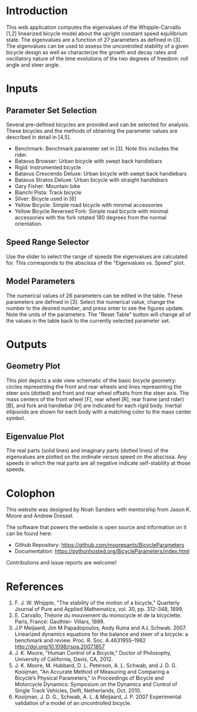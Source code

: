 # Introduction

This web application computes the eigenvalues of the Whipple-Carvallo [1,2]
linearized bicycle model about the upright constant speed equilibrium state.
The eigenvalues are a function of 27 parameters as defined in [3]. The
eigenvalues can be used to assess the uncontrolled stability of a given bicycle
design as well as characterize the growth and decay rates and oscillatory
nature of the time evolutions of the two degrees of freedom: roll angle and
steer angle.

# Inputs

## Parameter Set Selection

Several pre-defined bicycles are provided and can be selected for analysis.
These bicycles and the methods of obtaining the parameter values are described
in detail in [4,5].

- Benchmark: Benchmark parameter set in [3]. Note this includes the rider.
- Batavus Browser: Urban bicycle with swept back handlebars
- Rigid: Instrumented bicycle
- Batavus Crescendo Deluxe: Urban bicycle with swept back handlebars
- Batavus Stratos Deluxe: Urban bicycle with straight handlebars
- Gary Fisher: Mountain bike
- Bianchi Pista: Track bicycle
- Silver: Bicycle used in [6]
- Yellow Bicycle: Simple road bicycle with minimal accessories
- Yellow Bicycle Reversed Fork: Simple road bicycle with minimal accessories
  with the fork rotated 180 degrees from the normal orientation.

## Speed Range Selector

Use the slider to select the range of speeds the eigenvalues are calculated
for. This corresponds to the abscissa of the "Eigenvalues vs. Speed" plot.

## Model Parameters

The numerical values of 26 parameters can be edited in the table. These
parameters are defined in [3]. Select the numerical value, change the number to
the desired number, and press enter to see the figures update. Note the units
of the parameters. The "Reset Table" button will change all of the values in
the table back to the currently selected parameter set.

# Outputs

## Geometry Plot

This plot depicts a side view schematic of the basic bicycle geometry: circles
representing the front and rear wheels and lines representing the steer axis
(dotted) and front and rear wheel offsets from the steer axis. The mass centers
of the front wheel [F], rear wheel [R], rear frame (and rider) [B], and fork
and handlebar [H] are indicated for each rigid body. Inertial ellipsoids are
shown for each body with a matching color to the mass center symbol.

## Eigenvalue Plot

The real parts (solid lines) and imaginary parts (dotted lines) of the
eigenvalues are plotted on the ordinate versus speed on the abscissa. Any
speeds in which the real parts are all negative indicate self-stability at
those speeds.

# Colophon

This website was designed by Noah Sanders with mentorship from Jason K. Moore
and Andrew Dressel.

The software that powers the website is open source and information on it can
be found here:

- Github Repository: https://github.com/moorepants/BicycleParameters
- Documentation: https://pythonhosted.org/BicycleParameters/index.html

Contributions and issue reports are welcome!

# References

1. F. J. W. Whipple, "The stability of the motion of a bicycle," Quarterly
   Journal of Pure and Applied Mathematics, vol. 30, pp. 312–348, 1899.
2. E. Carvallo, Théorie du mouvement du monocycle et de la bicyclette. Paris,
   France: Gauthier- Villars, 1899.
3. J.P Meijaard, Jim M Papadopoulos, Andy Ruina and A.L Schwab. 2007.
   Linearized dynamics equations for the balance and steer of a bicycle: a
   benchmark and review. Proc. R. Soc. A.4631955–1982
   http://doi.org/10.1098/rspa.2007.1857
4. J. K. Moore, "Human Control of a Bicycle," Doctor of Philosophy, University
   of California, Davis, CA, 2012.
5. J. K. Moore, M. Hubbard, D. L. Peterson, A. L. Schwab, and J. D. G.
   Kooijman, "An Accurate Method of Measuring and Comparing a Bicycle’s
   Physical Parameters," in Proceedings of Bicycle and Motorcycle Dynamics:
   Symposium on the Dynamics and Control of Single Track Vehicles, Delft,
   Netherlands, Oct.  2010.
6. Kooijman, J. D. G., Schwab, A. L. & Meijaard, J. P. 2007 Experimental
   validation of a model of an uncontrolled bicycle.
